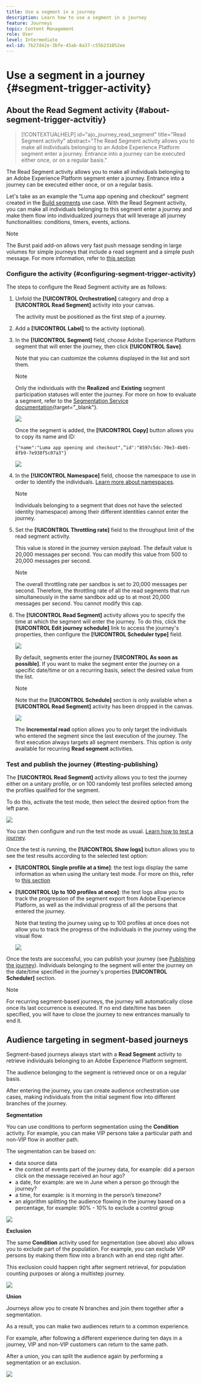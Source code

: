 ```yaml
---
title: Use a segment in a journey
description: Learn how to use a segment in a journey
feature: Journeys
topic: Content Management
role: User
level: Intermediate
exl-id: 7b27d42e-3bfe-45ab-8a37-c55b231052ee
---
```

# Use a segment in a journey {#segment-trigger-activity}

## About the Read Segment activity {#about-segment-trigger-actvitiy}

>[!CONTEXTUALHELP]
>id="ajo_journey_read_segment"
>title="Read Segment activity"
>abstract="The Read Segment activity allows you to make all individuals belonging to an Adobe Experience Platform segment enter a journey. Entrance into a journey can be executed either once, or on a regular basis."

The Read Segment activity allows you to make all individuals belonging to an Adobe Experience Platform segment enter a journey. Entrance into a journey can be executed either once, or on a regular basis.

Let's take as an example the "Luma app opening and checkout" segment created in the [Build segments](../segment/about-segments.md) use case. With the Read Segment activity, you can make all individuals belonging to this segment enter a journey and make them flow into individualized journeys that will leverage all journey functionalities: conditions, timers, events, actions.

>[!NOTE]
>
>The Burst paid add-on allows very fast push message sending in large volumes for simple journeys that include a read segment and a simple push message. For more information, refer to [this section](../building-journeys/journey-gs.md#burst)

### Configure the activity {#configuring-segment-trigger-activity}

The steps to configure the Read Segment activity are as follows:

1. Unfold the **[!UICONTROL Orchestration]** category and drop a **[!UICONTROL Read Segment]** activity into your canvas.

    The activity must be positioned as the first step of a journey.

1. Add a **[!UICONTROL Label]** to the activity (optional).

1. In the **[!UICONTROL Segment]** field, choose Adobe Experience Platform segment that will enter the journey, then click **[!UICONTROL Save]**.

    Note that you can customize the columns displayed in the list and sort them.

    >[!NOTE]
    >
    >Only the individuals with the **Realized** and **Existing** segment participation statuses will enter the journey. For more on how to evaluate a segment, refer to the [Segmentation Service documentation](https://experienceleague.adobe.com/docs/experience-platform/segmentation/tutorials/evaluate-a-segment.html#interpret-segment-results){target="_blank"}. 

    ![](assets/read-segment-selection.png)

   Once the segment is added, the **[!UICONTROL Copy]** button allows you to copy its name and ID:

   `{"name":"Luma app opening and checkout",”id":"8597c5dc-70e3-4b05-8fb9-7e938f5c07a3"}`

   ![](assets/read-segment-copy.png)

1. In the **[!UICONTROL Namespace]** field, choose the namespace to use in order to identify the individuals. [Learn more about namespaces](../event/about-creating.md#select-the-namespace).

    >[!NOTE]
    >
    >Individuals belonging to a segment that does not have the selected identity (namespace) among their different identities cannot enter the journey.

1. Set the **[!UICONTROL Throttling rate]** field to the throughput limit of the read segment activity.

    This value is stored in the journey version payload. The default value is 20,000 messages per second. You can modify this value from 500 to 20,000 messages per second.

    >[!NOTE]
    >
    >The overall throttling rate per sandbox is set to 20,000 messages per second. Therefore, the throttling rate of all the read segments that run simultaneously in the same sandbox add up to at most 20,000 messages per second. You cannot modify this cap.

1. The **[!UICONTROL Read Segment]** activity allows you to specify the time at which the segment will enter the journey. To do this, click the **[!UICONTROL Edit journey schedule]** link to access the journey's properties, then configure the **[!UICONTROL Scheduler type]** field.

    ![](assets/read-segment-schedule.png)

    By default, segments enter the journey **[!UICONTROL As soon as possible]**. If you want to make the segment enter the journey on a specific date/time or on a recurring basis, select the desired value from the list.

    >[!NOTE]
    >
    >Note that the **[!UICONTROL Schedule]** section is only available when a **[!UICONTROL Read Segment]** activity has been dropped in the canvas.

    ![](assets/read-segment-schedule-list.png)

    The **Incremental read** option allows you to only target the individuals who entered the segment since the last execution of the journey. The first execution always targets all segment members. This option is only available for recurring **Read segment** activities. 

<!--

### Segment filters {#segment-filters}

[!CONTEXTUALHELP]
>id="jo_segment_filters"
>title="About segment filters"
>abstract="You can choose to target only the individuals who entered or exited a specific segment during a specific time window. For example, you can decide to only retrieve all the customers who entered the VIP segment since last week."

You can choose to target only the individuals who entered or exited a specific segment during a specific time window. For example, you can decide to only retrieve all the customers who entered the VIP segment since last week. Only the new VIP customers will be targeted. All the customers who were already part of the VIP segment before will be excluded.

To activate this mode, click the **Segment Filters** toggle. Two fields are displayed:

**Segment membership**: choose whether you want to listen to segment entrances or exits. 

**Lookback window**: define when you want to start to listen to entrances or exits. This lookback window is expressed in hours, starting from the moment the journey is triggered.  If you set this duration to 0, the journey will target all members of the segment. For recurring journeys, it will take into account all entrances/exits since the last time the journey was triggered.

-->

### Test and publish the journey {#testing-publishing}

The **[!UICONTROL Read Segment]** activity allows you to test the journey either on a unitary profile, or on 100 randomly test profiles selected among the profiles qualified for the segment.

To do this, activate the test mode, then select the desired option from the left pane.

![](assets/read-segment-test-mode.png)

You can then configure and run the test mode as usual. [Learn how to test a journey](testing-the-journey.md).

Once the test is running, the **[!UICONTROL Show logs]** button allows you to see the test results according to the selected test option:

* **[!UICONTROL Single profile at a time]**: the test logs display the same information as when using the unitary test mode. For more on this, refer to [this section](testing-the-journey.md#viewing_logs)

* **[!UICONTROL Up to 100 profiles at once]**: the test logs allow you to track the progression of the segment export from Adobe Experience Platform, as well as the individual progress of all the persons that entered the journey.

    Note that testing the journey using up to 100 profiles at once does not allow you to track the progress of the individuals in the journey using the visual flow.

    ![](assets/read-segment-log.png)

Once the tests are successful, you can publish your journey (see [Publishing the journey](publishing-the-journey.md)). Individuals belonging to the segment will enter the journey on the date/time specified in the journey's properties **[!UICONTROL Scheduler]** section.

>[!NOTE]
>
>For recurring segment-based journeys, the journey will automatically close once its last occurrence is executed. If no end date/time has been specified, you will have to close the journey to new entrances manually to end it.

## Audience targeting in segment-based journeys

Segment-based journeys always start with a **Read Segment** activity to retrieve individuals belonging to an Adobe Experience Platform segment.

The audience belonging to the segment is retrieved once or on a regular basis.

After entering the journey, you can create audience orchestration use cases, making individuals from the initial segment flow into different branches of the journey. 

**Segmentation**

You can use conditions to perform segmentation using the **Condition** activity. For example, you can make VIP persons take a particular path and non-VIP flow in another path.

The segmentation can be based on:

* data source data
* the context of events part of the journey data, for example: did a person click on the message received an hour ago?
* a date, for example: are we in June when a person go through the journey?
* a time, for example: is it morning in the person’s timezone?
* an algorithm splitting the audience flowing in the journey based on a percentage, for example: 90% - 10% to exclude a control group

![](assets/read-segment-audience1.png)

**Exclusion**

The same **Condition** activity used for segmentation (see above) also allows you to exclude part of the population. For example, you can exclude VIP persons by making them flow into a branch with an end step right after.

This exclusion could happen right after segment retrieval, for population counting purposes or along a multistep journey.

![](assets/read-segment-audience2.png)

**Union**

Journeys allow you to create N branches and join them together after a segmentation.

As a result, you can make two audiences return to a common experience.

For example, after following a different experience during ten days in a journey, VIP and non-VIP customers can return to the same path.

After a union, you can split the audience again by performing a segmentation or an exclusion.

![](assets/read-segment-audience3.png)
